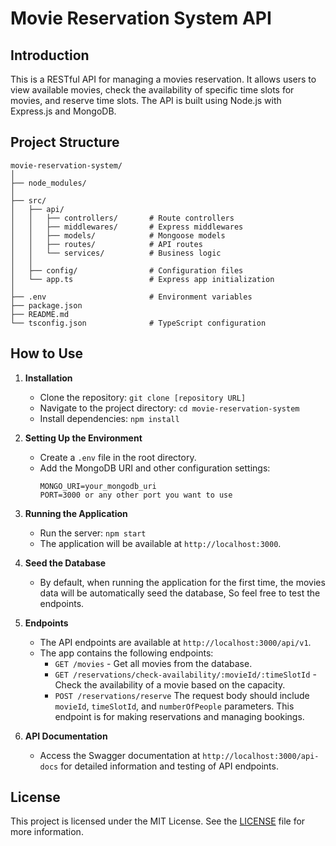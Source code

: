 # Movie Reservation System API

## Introduction
This is a RESTful API for managing a movies reservation. It allows users to view available movies, check the availability of specific time slots for movies, and reserve time slots. The API is built using Node.js with Express.js and MongoDB.

## Project Structure
```
movie-reservation-system/
│
├── node_modules/
│
├── src/
│   ├── api/
│   │   ├── controllers/       # Route controllers
│   │   ├── middlewares/       # Express middlewares
│   │   ├── models/            # Mongoose models
│   │   ├── routes/            # API routes
│   │   └── services/          # Business logic
│   │
│   ├── config/                # Configuration files
│   └── app.ts                 # Express app initialization
│
├── .env                       # Environment variables
├── package.json
├── README.md
└── tsconfig.json              # TypeScript configuration
```

## How to Use
1. **Installation**
   - Clone the repository: `git clone [repository URL]`
   - Navigate to the project directory: `cd movie-reservation-system`
   - Install dependencies: `npm install`

2. **Setting Up the Environment**
   - Create a `.env` file in the root directory.
   - Add the MongoDB URI and other configuration settings:
     ```
     MONGO_URI=your_mongodb_uri
     PORT=3000 or any other port you want to use
     ```

3. **Running the Application**
   - Run the server: `npm start`
   - The application will be available at `http://localhost:3000`.

4. **Seed the Database**
   - By default, when running the application for the first time, the movies data will be automatically seed the database, So feel free to test the endpoints.

5. **Endpoints**
   - The API endpoints are available at `http://localhost:3000/api/v1`.
   - The app contains the following endpoints:
     - `GET /movies` - Get all movies from the database.
     - `GET /reservations/check-availability/:movieId/:timeSlotId` - Check the availability of a movie based on the capacity.
     - `POST /reservations/reserve` The request body should include `movieId`, `timeSlotId`, and `numberOfPeople` parameters. This endpoint is for making reservations and managing bookings.

6. **API Documentation**
   - Access the Swagger documentation at `http://localhost:3000/api-docs` for detailed information and testing of API endpoints.

## License
This project is licensed under the MIT License. See the [LICENSE](LICENSE) file for more information.
